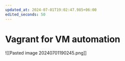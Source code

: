 ```yaml
---
updated_at: 2024-07-01T19:02:47.985+06:00
edited_seconds: 50
---
```

# Vagrant for VM automation

![[Pasted image 20240701190245.png]]


